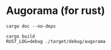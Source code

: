 Augorama (for rust)
==========

```console
cargo doc --no-deps  

cargo build
RUST_LOG=debug ./target/debug/augorama
```
